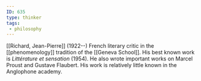 ```yaml
---
ID: 635
type: thinker
tags: 
 - philosophy
---
```


[[Richard, Jean-Pierre]]
(1922--) French literary critic in the
[[phenomenology]]
tradition of the [[Geneva School]]. His best known work
is *Littérature et sensation* (1954). He also wrote important works on
Marcel Proust and Gustave Flaubert. His work is relatively little known
in the Anglophone academy.
